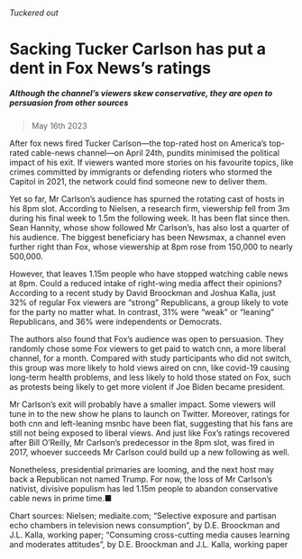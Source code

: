 ###### Tuckered out
# Sacking Tucker Carlson has put a dent in Fox News’s ratings 
##### Although the channel’s viewers skew conservative, they are open to persuasion from other sources 
> May 16th 2023 


After fox news fired Tucker Carlson—the top-rated host on America’s top-rated cable-news channel—on April 24th, pundits minimised the political impact of his exit. If viewers wanted more stories on his favourite topics, like crimes committed by immigrants or defending rioters who stormed the Capitol in 2021, the network could find someone new to deliver them.
Yet so far, Mr Carlson’s audience has spurned the rotating cast of hosts in his 8pm slot. According to Nielsen, a research firm, viewership fell from 3m during his final week to 1.5m the following week. It has been flat since then. Sean Hannity, whose show followed Mr Carlson’s, has also lost a quarter of his audience. The biggest beneficiary has been Newsmax, a channel even further right than Fox, whose viewership at 8pm rose from 150,000 to nearly 500,000.


However, that leaves 1.15m people who have stopped watching cable news at 8pm. Could a reduced intake of right-wing media affect their opinions? According to a recent study by David Broockman and Joshua Kalla, just 32% of regular Fox viewers are “strong” Republicans, a group likely to vote for the party no matter what. In contrast, 31% were “weak” or “leaning” Republicans, and 36% were independents or Democrats.
The authors also found that Fox’s audience was open to persuasion. They randomly chose some Fox viewers to get paid to watch cnn, a more liberal channel, for a month. Compared with study participants who did not switch, this group was more likely to hold views aired on cnn, like covid-19 causing long-term health problems, and less likely to hold those stated on Fox, such as protests being likely to get more violent if Joe Biden became president.


Mr Carlson’s exit will probably have a smaller impact. Some viewers will tune in to the new show he plans to launch on Twitter. Moreover, ratings for both cnn and left-leaning msnbc have been flat, suggesting that his fans are still not being exposed to liberal views. And just like Fox’s ratings recovered after Bill O’Reilly, Mr Carlson’s predecessor in the 8pm slot, was fired in 2017, whoever succeeds Mr Carlson could build up a new following as well.
Nonetheless, presidential primaries are looming, and the next host may back a Republican not named Trump. For now, the loss of Mr Carlson’s nativist, divisive populism has led 1.15m people to abandon conservative cable news in prime time.■
Chart sources: Nielsen; mediaite.com; “Selective exposure and partisan echo chambers in television news consumption”, by D.E. Broockman and J.L. Kalla, working paper; “Consuming cross-cutting media causes learning and moderates attitudes”, by D.E. Broockman and J.L. Kalla, working paper
